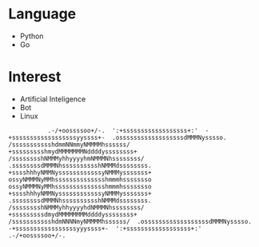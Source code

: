 # Language
- Python
- Go

# Interest
- Artificial Inteligence
- Bot
- Linux

`            .-/+oossssoo+/-. 
        ':+ssssssssssssssssss+:' 
      -+ssssssssssssssssssyyssss+- 
    .ossssssssssssssssssdMMMNysssso. 
   /ssssssssssshdmmNNmmyNMMMMhssssss/ 
  +ssssssssshmydMMMMMMMNddddyssssssss+ 
 /sssssssshNMMMyhhyyyyhmNMMMNhssssssss/ 
.ssssssssdMMMNhsssssssssshNMMMdssssssss. 
+sssshhhyNMMNyssssssssssssyNMMMysssssss+ 
ossyNMMMNyMMhsssssssssssssshmmmhssssssso 
ossyNMMMNyMMhsssssssssssssshmmmhssssssso 
+sssshhhyNMMNyssssssssssssyNMMMysssssss+ 
.ssssssssdMMMNhsssssssssshNMMMdssssssss. 
 /sssssssshNMMMyhhyyyyhdNMMMNhssssssss/ 
  +sssssssssdmydMMMMMMMMddddyssssssss+ 
   /ssssssssssshdmNNNNmyNMMMMhssssss/ 
    .ossssssssssssssssssdMMMNysssso. 
      -+sssssssssssssssssyyyssss+- 
        ':+ssssssssssssssssss+:' 
            .-/+oossssoo+/-. 
`
<!--
**koperatti/koperatti** is a ✨ _special_ ✨ repository because its `README.md` (this file) appears on your GitHub profile.

Here are some ideas to get you started:

- 🔭 I’m currently working on ...
- 🌱 I’m currently learning ...
- 👯 I’m looking to collaborate on ...
- 🤔 I’m looking for help with ...
- 💬 Ask me about ...
- 📫 How to reach me: ...
- 😄 Pronouns: ...
- ⚡ Fun fact: ...
-->
